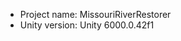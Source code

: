 <!-- UNITY CODE ASSIST INSTRUCTIONS START -->
- Project name: MissouriRiverRestorer
- Unity version: Unity 6000.0.42f1
<!-- UNITY CODE ASSIST INSTRUCTIONS END -->